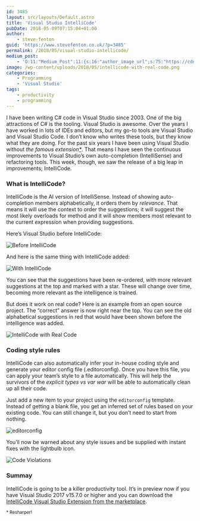 ```yaml
---
id: 3485
layout: src/layouts/Default.astro
title: 'Visual Studio IntelliCode'
pubDate: 2018-05-09T07:15:04+01:00
author:
    - steve-fenton
guid: 'https://www.stevefenton.co.uk/?p=3485'
permalink: /2018/05/visual-studio-intellicode/
medium_post:
    - 'O:11:"Medium_Post":11:{s:16:"author_image_url";s:75:"https://cdn-images-1.medium.com/fit/c/400/400/1*eXkhfEuF41g5W_xnc_ydLA.jpeg";s:10:"author_url";s:38:"https://medium.com/@steve.fenton.co.uk";s:11:"byline_name";N;s:12:"byline_email";N;s:10:"cross_link";s:3:"yes";s:2:"id";s:12:"134dbbeac3f1";s:21:"follower_notification";s:3:"yes";s:7:"license";s:19:"all-rights-reserved";s:14:"publication_id";s:2:"-1";s:6:"status";s:5:"draft";s:3:"url";s:51:"https://medium.com/@steve.fenton.co.uk/134dbbeac3f1";}'
image: /wp-content/uploads/2018/05/intellicode-with-real-code.png
categories:
    - Programming
    - 'Visual Studio'
tags:
    - productivity
    - programming
---
```


I have been writing C# code in Visual Studio since 2003. One of the big attractions of C# is the tooling. Visual Studio is awesome. Over the years I have worked in lots of IDEs and editors, but my go-to tools are Visual Studio and Visual Studio Code. I don’t know who writes these tools, but they know what they are doing. For the past six years I have been using Visual Studio without *the famous extension[\*](#famous-extension)*. That means I have seen the continuous improvements to Visual Studio’s own auto-completion (IntelliSense) and refactoring tools. This week, though, we saw the release of a big leap in improvements; IntelliCode.

### What is IntelliCode?

IntelliCode is the AI version of IntelliSense. Instead of showing auto-completion members alphabetically, it orders them by *relevance*. That means it will use the context to order the suggestions; it will suggest the most likely overloads for method and it will show members most relevant to the current expression when providing suggestions.

Here’s Visual Studio before IntelliCode:

![Before IntelliCode](https://www.stevefenton.co.uk/wp-content/uploads/2018/05/before-intellicode-001.png)

And here is the same thing with IntelliCode added:

![With IntelliCode](https://www.stevefenton.co.uk/wp-content/uploads/2018/05/with-intellicode-001.png)

You can see that the suggestions have been re-ordered, with more relevant suggestions at the top and marked with a star. These will change over time, becoming more relevant as the intelligence is trained.

But does it work on real code? Here is an example from an open source project. The “correct” answer is now right near the top. You can see the old alphabetical suggestions in red that would have been shown before the intelligence was added.

![IntelliCode with Real Code](https://www.stevefenton.co.uk/wp-content/uploads/2018/05/intellicode-with-real-code.png)

### Coding style rules

IntelliCode can also automatically infer your in-house coding style and generate your editor config file (.editorconfig). Once you have this file, you can apply your team’s style to a file automatically. This will help the survivors of the *explicit types vs var war* will be able to automatically clean up all their code.

Just add a new item to your project using the `editorconfig` template. Instead of getting a blank file, you get an inferred set of rules based on your existing code. You can still change it, but you don’t need to start from nothing.

![editorconfig](https://www.stevefenton.co.uk/wp-content/uploads/2018/05/editorconfig.png)

You’ll now be warned about any style issues and be supplied with instant fixes with the lightbulb icon.

![Code Violations](https://www.stevefenton.co.uk/wp-content/uploads/2018/05/code-violations.png)

### Summay

IntelliCode is going to be a killer productivity tool. It’s in preview now if you have Visual Studio 2017 v15.7.0 or higher and you can download the [IntelliCode Visual Studio Extension from the marketplace](https://marketplace.visualstudio.com/items?itemName=VisualStudioExptTeam.VSIntelliCode).

<small id="famous-extension">\* Resharper!</small>